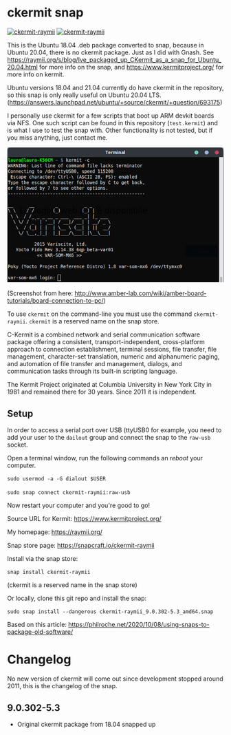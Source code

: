 # ckermit snap

[![ckermit-raymii](https://snapcraft.io/ckermit-raymii/badge.svg)](https://snapcraft.io/ckermit-raymii)
[![ckermit-raymii](https://snapcraft.io/ckermit-raymii/trending.svg?name=0)](https://snapcraft.io/ckermit-raymii)


This is the Ubuntu 18.04 .deb package converted to snap, because in Ubuntu
20.04, there is no ckermit package. Just as I did with Gnash. See
https://raymii.org/s/blog/Ive_packaged_up_CKermit_as_a_snap_for_Ubuntu_20.04.html for more info on the snap, and
https://www.kermitproject.org/ for more info on kermit.

Ubuntu versions 18.04 and 21.04 currently do have ckermit in the repository, so this 
snap is only really useful on Ubuntu 20.04 LTS. (https://answers.launchpad.net/ubuntu/+source/ckermit/+question/693175)

I personally use ckermit for a few scripts that boot up ARM devkit boards via NFS. 
One such script can be found in this repository (`test.kermit`) and is what I 
use to test the snap with. Other functionality is not tested, but if you
miss anything, just contact me.


![img](kermit.jpg)

(Screenshot from here: http://www.amber-lab.com/wiki/amber-board-tutorials/board-connection-to-pc/)

To use `ckermit` on the command-line you must use the command
`ckermit-raymii`. `ckermit` is a reserved name on the snap store.

C-Kermit is a combined network and serial communication software package
offering a consistent, transport-independent,  cross-platform approach to
connection establishment, terminal sessions, file transfer, file management, 
character-set translation, numeric and alphanumeric paging, and automation of
file transfer and management,  dialogs, and communication tasks through its
built-in scripting language.  

The Kermit Project originated at Columbia University in New York City in 1981
and remained there for 30 years.  Since 2011 it is independent. 

## Setup 

In order to access a serial port over USB (ttyUSB0 for example, you need to
add your user to the `dailout` group and connect the snap to the `raw-usb`
socket. 

Open a terminal window, run the following commands an *reboot* your computer.

	sudo usermod -a -G dialout $USER

	sudo snap connect ckermit-raymii:raw-usb

Now restart your computer and you're good to go!

Source URL for Kermit: https://www.kermitproject.org/

My homepage: https://raymii.org/

Snap store page: https://snapcraft.io/ckermit-raymii

Install via the snap store:

	snap install ckermit-raymii

(ckermit is a reserved name in the snap store)

Or locally, clone this git repo and install the snap:

 	sudo snap install --dangerous ckermit-raymii_9.0.302-5.3_amd64.snap

Based on this article: https://philroche.net/2020/10/08/using-snaps-to-package-old-software/


# Changelog

No new version of ckermit will come out since development stopped around 2011, this is 
the changelog of the snap.

## 9.0.302-5.3

- Original ckermit package from 18.04 snapped up
